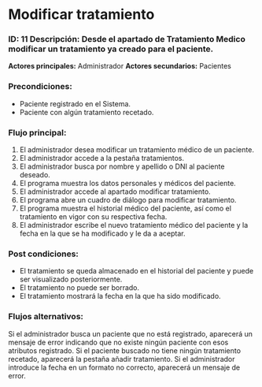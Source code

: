 # Modificar tratamiento

### ID: 11 Descripción: Desde el apartado de Tratamiento Medico modificar un tratamiento ya creado para el paciente.

 **Actores principales:** Administrador
 **Actores secundarios:** Pacientes

### Precondiciones:
- Paciente registrado en el Sistema.
- Paciente con algún tratamiento recetado.
### Flujo principal:

  1. El administrador desea modificar un tratamiento médico de un paciente.
  2. El administrador accede a la pestaña tratamientos.
  3. El administrador busca por nombre y apellido o DNI al paciente deseado.
  4. El programa muestra los datos personales y médicos del paciente.
  5. El administrador accede al apartado modificar tratamiento.
  6. El programa abre un cuadro de diálogo para modificar tratamiento.
  7. El programa muestra el historial médico del paciente, así como el tratamiento en vigor con su respectiva fecha.
  8. El administrador escribe el nuevo tratamiento médico del paciente y la fecha en la que se ha modificado y le da a aceptar.

### Post condiciones:
- El tratamiento se queda almacenado en el historial del paciente y puede ser visualizado posteriormente.
- El tratamiento no puede ser borrado.
- El tratamiento mostrará la fecha en la que ha sido modificado.

### Flujos alternativos:
Si el administrador busca un paciente que no está registrado, aparecerá un mensaje de error indicando que no existe ningún paciente con esos atributos registrado.
Si el paciente buscado no tiene ningún tratamiento recetado, aparecerá la pestaña añadir tratamiento.
Si el administrador introduce la fecha en un formato no correcto, aparecerá un mensaje de error.
